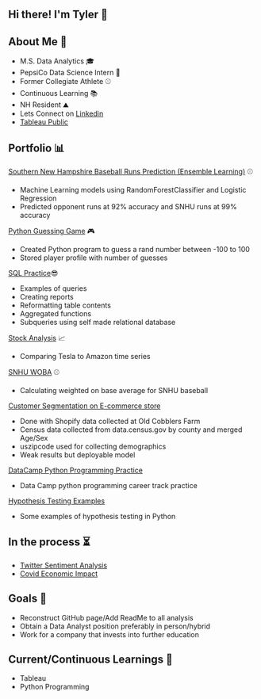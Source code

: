 ## Hi there! I'm Tyler 👋


## About Me 👨

 - M.S. Data Analytics 🎓
 - PepsiCo Data Science Intern 🥤
 - Former Collegiate Athlete ⚾
 - Continuous Learning 📚
 - NH Resident ⛰️
 - Lets Connect on [Linkedin](https://www.linkedin.com/in/tylerbrownpsu/)
 - [Tableau Public](https://public.tableau.com/app/profile/tyler.brown4344)
 
## Portfolio  📊

[Southern New Hampshire Baseball Runs Prediction (Ensemble Learning)](https://github.com/tylerwalkerbrown/SNHU-Run-Opp-Runs-Prediction) ⚾
  - Machine Learning models using RandomForestClassifier and Logistic Regression
  - Predicted opponent runs at 92% accuracy and SNHU runs at 99% accuracy

[Python Guessing Game](https://github.com/tylerwalkerbrown/guessing_game) 🎮
  - Created Python program to guess a rand number between -100 to 100 
  - Stored player profile with number of guesses 

[SQL Practice](https://github.com/tylerwalkerbrown/SQL_Code)😎
  - Examples of queries
  - Creating reports 
  - Reformatting table contents
  - Aggregated functions
  - Subqueries using self made relational database

[Stock Analysis](https://github.com/tylerwalkerbrown/Tesla_vs_Amazon) 📈
  - Comparing Tesla to Amazon time series

[SNHU WOBA](https://github.com/tylerwalkerbrown/SNHU_WOBA) ⚾
  - Calculating weighted on base average for SNHU baseball 

[Customer Segmentation on E-commerce store](https://github.com/tylerwalkerbrown/Customer_Demographics)
  - Done with Shopify data collected at Old Cobblers Farm
  - Census data collected from data.census.gov by county and merged Age/Sex
  - uszipcode used for collecting demographics
  - Weak results but deployable model
 
[DataCamp Python Programming Practice](https://github.com/tylerwalkerbrown/Python-Programming)
  - Data Camp python programming career track practice

[Hypothesis Testing Examples](https://github.com/tylerwalkerbrown/Hypothesis-Testing)
  - Some examples of hypothesis testing in Python 

## In the process ⏳
  - [Twitter Sentiment Analysis](https://github.com/tylerwalkerbrown/Python_Analysis/blob/main/Twitter_sentiment_analysis.md)
  - [Covid Economic Impact](https://github.com/tylerwalkerbrown/Covid-Impact-on-Economy)
## Goals 🥅
  - Reconstruct GitHub page/Add ReadMe to all analysis 
  - Obtain a Data Analyst position preferably in person/hybrid
  - Work for a company that invests into further education  
## Current/Continuous Learnings 📖
  - Tableau 
  - Python Programming
<!--
**tylerwalkerbrown/tylerwalkerbrown** is a ✨ _special_ ✨ repository because its `README.md` (this file) appears on your GitHub profile.

Here are some ideas to get you started:

- 🔭 I’m currently working on ...
- 🌱 I’m currently learning ...
- 👯 I’m looking to collaborate on ...
- 🤔 I’m looking for help with ...
- 💬 Ask me about ...
- 📫 How to reach me: ...
- 😄 Pronouns: ...
- ⚡ Fun fact: ...
-->
